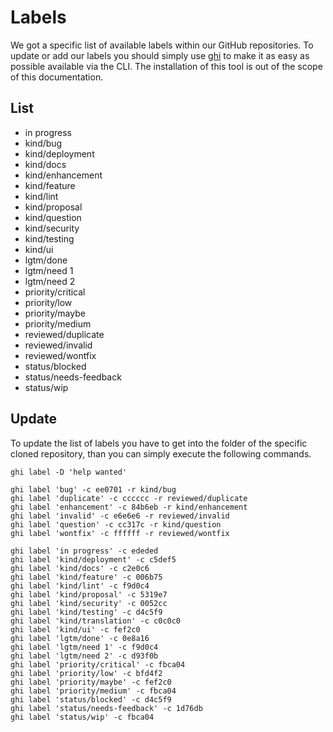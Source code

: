 # Labels

We got a specific list of available labels within our GitHub repositories. To
update or add our labels you should simply use [ghi](https://github.com/stephencelis/ghi)
to make it as easy as possible available via the CLI. The installation of this
tool is out of the scope of this documentation.

## List

* in progress
* kind/bug
* kind/deployment
* kind/docs
* kind/enhancement
* kind/feature
* kind/lint
* kind/proposal
* kind/question
* kind/security
* kind/testing
* kind/ui
* lgtm/done
* lgtm/need 1
* lgtm/need 2
* priority/critical
* priority/low
* priority/maybe
* priority/medium
* reviewed/duplicate
* reviewed/invalid
* reviewed/wontfix
* status/blocked
* status/needs-feedback
* status/wip

## Update

To update the list of labels you have to get into the folder of the specific
cloned repository, than you can simply execute the following commands.

```
ghi label -D 'help wanted'

ghi label 'bug' -c ee0701 -r kind/bug
ghi label 'duplicate' -c cccccc -r reviewed/duplicate
ghi label 'enhancement' -c 84b6eb -r kind/enhancement
ghi label 'invalid' -c e6e6e6 -r reviewed/invalid
ghi label 'question' -c cc317c -r kind/question
ghi label 'wontfix' -c ffffff -r reviewed/wontfix

ghi label 'in progress' -c ededed
ghi label 'kind/deployment' -c c5def5
ghi label 'kind/docs' -c c2e0c6
ghi label 'kind/feature' -c 006b75
ghi label 'kind/lint' -c f9d0c4
ghi label 'kind/proposal' -c 5319e7
ghi label 'kind/security' -c 0052cc
ghi label 'kind/testing' -c d4c5f9
ghi label 'kind/translation' -c c0c0c0
ghi label 'kind/ui' -c fef2c0
ghi label 'lgtm/done' -c 0e8a16
ghi label 'lgtm/need 1' -c f9d0c4
ghi label 'lgtm/need 2' -c d93f0b
ghi label 'priority/critical' -c fbca04
ghi label 'priority/low' -c bfd4f2
ghi label 'priority/maybe' -c fef2c0
ghi label 'priority/medium' -c fbca04
ghi label 'status/blocked' -c d4c5f9
ghi label 'status/needs-feedback' -c 1d76db
ghi label 'status/wip' -c fbca04
```
